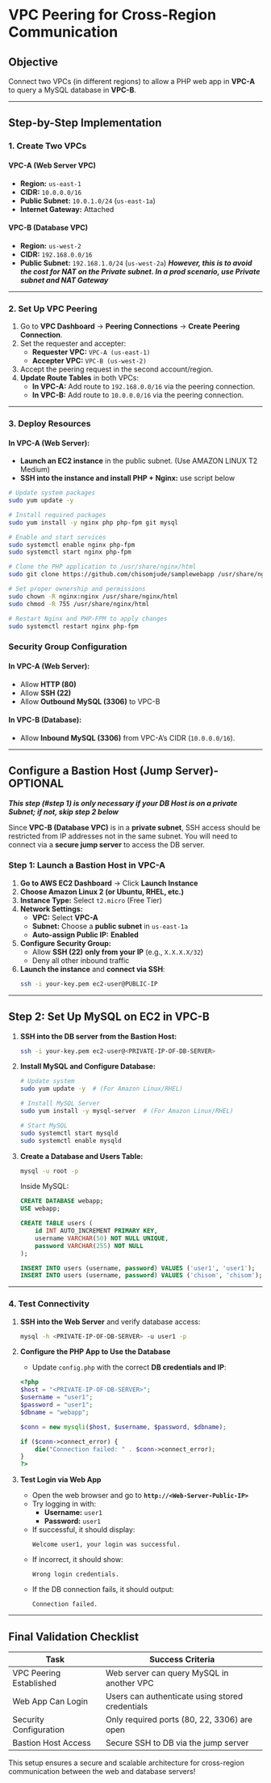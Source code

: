 # VPC Peering for Cross-Region Communication

## Objective
Connect two VPCs (in different regions) to allow a PHP web app in **VPC-A** to query a MySQL database in **VPC-B**.

---

## Step-by-Step Implementation

### 1. Create Two VPCs

#### VPC-A (Web Server VPC)
- **Region:** `us-east-1`
- **CIDR:** `10.0.0.0/16`
- **Public Subnet:** `10.0.1.0/24` (`us-east-1a`)
- **Internet Gateway:** Attached

#### VPC-B (Database VPC)
- **Region:** `us-west-2`
- **CIDR:** `192.168.0.0/16`
- **Public Subnet:** `192.168.1.0/24` (`us-west-2a`) 
***However, this is to avoid the cost for NAT on the Private subnet. In a prod scenario, use Private subnet and NAT Gateway***


---

### 2. Set Up VPC Peering
1. Go to **VPC Dashboard** → **Peering Connections** → **Create Peering Connection**.
2. Set the requester and accepter:
   - **Requester VPC:** `VPC-A (us-east-1)`
   - **Accepter VPC:** `VPC-B (us-west-2)`
3. Accept the peering request in the second account/region.
4. **Update Route Tables** in both VPCs:
   - **In VPC-A:** Add route to `192.168.0.0/16` via the peering connection.
   - **In VPC-B:** Add route to `10.0.0.0/16` via the peering connection.

---

### 3. Deploy Resources

#### In VPC-A (Web Server):
- **Launch an EC2 instance** in the public subnet. (Use AMAZON LINUX T2 Medium)
- **SSH into the instance and install PHP + Nginx:** use script below  

```bash
# Update system packages
sudo yum update -y

# Install required packages
sudo yum install -y nginx php php-fpm git mysql

# Enable and start services
sudo systemctl enable nginx php-fpm
sudo systemctl start nginx php-fpm

# Clone the PHP application to /usr/share/nginx/html
sudo git clone https://github.com/chisomjude/samplewebapp /usr/share/nginx/html

# Set proper ownership and permissions
sudo chown -R nginx:nginx /usr/share/nginx/html
sudo chmod -R 755 /usr/share/nginx/html

# Restart Nginx and PHP-FPM to apply changes
sudo systemctl restart nginx php-fpm
```

### Security Group Configuration

#### In VPC-A (Web Server):
- Allow **HTTP (80)**
- Allow **SSH (22)**
- Allow **Outbound MySQL (3306)** to VPC-B

#### In VPC-B (Database):
- Allow **Inbound MySQL (3306)** from VPC-A’s CIDR (`10.0.0.0/16`).

---

## Configure a Bastion Host (Jump Server)- OPTIONAL
***This step (#step 1) is only necessary if your DB Host is on a private Subnet; if not, skip step 2 below***

Since **VPC-B (Database VPC)** is in a **private subnet**, SSH access should be restricted from IP addresses not in the same subnet. You will need to connect via a **secure jump server** to access the DB server.

### Step 1: Launch a Bastion Host in VPC-A

1. **Go to AWS EC2 Dashboard** → Click **Launch Instance**
2. **Choose Amazon Linux 2 (or Ubuntu, RHEL, etc.)**
3. **Instance Type:** Select `t2.micro` (Free Tier)
4. **Network Settings:**
   - **VPC:** Select **VPC-A**
   - **Subnet:** Choose a **public subnet** in `us-east-1a`
   - **Auto-assign Public IP:** **Enabled**
5. **Configure Security Group:**
   - Allow **SSH (22)** **only from your IP** (e.g., `X.X.X.X/32`)
   - Deny all other inbound traffic
6. **Launch the instance** and **connect via SSH**:
   ```bash
   ssh -i your-key.pem ec2-user@PUBLIC-IP
   ```

---

## Step 2: Set Up MySQL on EC2 in VPC-B

1. **SSH into the DB server from the Bastion Host:**
   ```bash
   ssh -i your-key.pem ec2-user@<PRIVATE-IP-OF-DB-SERVER>
   ```

2. **Install MySQL and Configure Database:**
   ```bash
   # Update system
   sudo yum update -y  # (For Amazon Linux/RHEL)
   
   # Install MySQL Server
   sudo yum install -y mysql-server  # (For Amazon Linux/RHEL)
   
   # Start MySQL
   sudo systemctl start mysqld
   sudo systemctl enable mysqld
   ```

3. **Create a Database and Users Table:**
   ```bash
   mysql -u root -p
   ```

   Inside MySQL:
   ```sql
   CREATE DATABASE webapp;
   USE webapp;

   CREATE TABLE users (
       id INT AUTO_INCREMENT PRIMARY KEY,
       username VARCHAR(50) NOT NULL UNIQUE,
       password VARCHAR(255) NOT NULL
   );

   INSERT INTO users (username, password) VALUES ('user1', 'user1');
   INSERT INTO users (username, password) VALUES ('chisom', 'chisom');
   ```

---

### 4. Test Connectivity  

1. **SSH into the Web Server** and verify database access:  
   ```bash
   mysql -h <PRIVATE-IP-OF-DB-SERVER> -u user1 -p
   ```

2. **Configure the PHP App to Use the Database**
   - Update `config.php` with the correct **DB credentials and IP**:
   ```php
   <?php
   $host = "<PRIVATE-IP-OF-DB-SERVER>";
   $username = "user1";
   $password = "user1";
   $dbname = "webapp";
   
   $conn = new mysqli($host, $username, $password, $dbname);
   
   if ($conn->connect_error) {
       die("Connection failed: " . $conn->connect_error);
   }
   ?>
   ```

3. **Test Login via Web App**
   - Open the web browser and go to **`http://<Web-Server-Public-IP>`**
   - Try logging in with:
     - **Username:** `user1`  
     - **Password:** `user1`
   - If successful, it should display:
     ```
     Welcome user1, your login was successful.
     ```
   - If incorrect, it should show:
     ```
     Wrong login credentials.
     ```
   - If the DB connection fails, it should output:
     ```
     Connection failed.
     ```

---

## Final Validation Checklist

| Task | Success Criteria |
|------|-----------------|
| VPC Peering Established | Web server can query MySQL in another VPC |
| Web App Can Login | Users can authenticate using stored credentials |
| Security Configuration | Only required ports (80, 22, 3306) are open |
| Bastion Host Access | Secure SSH to DB via the jump server |

This setup ensures a secure and scalable architecture for cross-region communication between the web and database servers!

